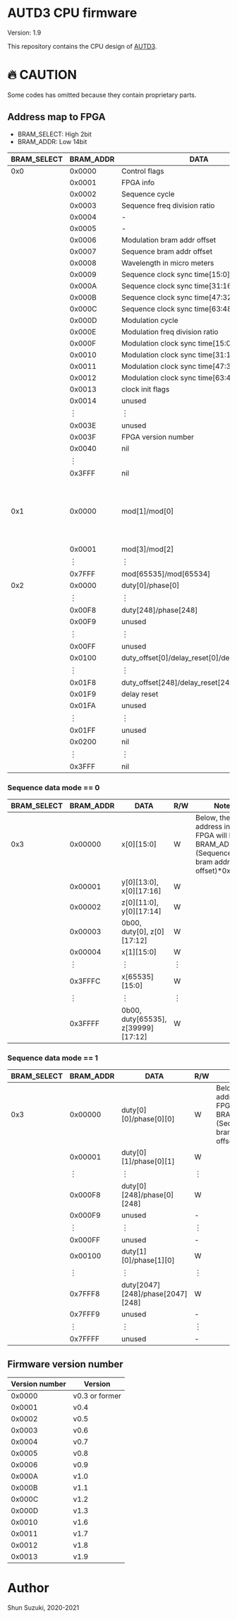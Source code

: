 # AUTD3 CPU firmware

Version: 1.9

This repository contains the CPU design of [AUTD3](https://hapislab.org/airborne-ultrasound-tactile-display?lang=en).

# :fire: CAUTION

Some codes has omitted because they contain proprietary parts.

## Address map to FPGA

* BRAM_SELECT: High 2bit
* BRAM_ADDR: Low 14bit

| BRAM_SELECT | BRAM_ADDR | DATA                             | R/W | Note                                                       |
|-------------|-----------|----------------------------------|-----|------------------------------------------------------------|
| 0x0         | 0x0000    | Control flags                    | W |                                                          |
|           | 0x0001    | FPGA info                         | W   |                                                          |
|           | 0x0002    | Sequence cycle                         | W   |                                                          |
|           | 0x0003    | Sequence freq division ratio                | W   |                                                          |
|           | 0x0004    | -                                 | -   |                                                          |
|           | 0x0005    | -                                 | -   |                                                          |
|           | 0x0006    | Modulation bram addr offset              | W  |                                                          |
|           | 0x0007    | Sequence bram addr offset              | W  |                                                          |
|           | 0x0008    | Wavelength in micro meters        | W  |                                                          |
|           | 0x0009    | Sequence clock sync time[15:0]           | W  |                                                          |
|           | 0x000A    | Sequence clock sync time[31:16]          | W  |                                                          |
|           | 0x000B    | Sequence clock sync time[47:32]          | W  |                                                          |
|           | 0x000C    | Sequence clock sync time[63:48]          | W  |                                                          |
|           | 0x000D    | Modulation cycle                  | W  |                                                          |
|           | 0x000E    | Modulation freq division ratio         | W  |                                                          |
|           | 0x000F    | Modulation clock sync time[15:0]           | W  |                                                          |
|           | 0x0010    | Modulation clock sync time[31:16]          | W  |                                                          |
|           | 0x0011    | Modulation clock sync time[47:32]          | W  |                                                          |
|           | 0x0012    | Modulation clock sync time[63:48]          | W  |                                                          |
|           | 0x0013    | clock init flags                           | W  |                                                          |
|           | 0x0014    | unused                           | -  |                                                          |
|           | ︙        | ︙                               | ︙ |                                                          |
|           | 0x003E    | unused                           | -  |                                                          |
|           | 0x003F    | FPGA version number              | R   |                                                          |
|           | 0x0040    | nil                              | -  |                                                          |
|           | ︙        |                                | ︙  |                                                          |
|           | 0x3FFF    | nil                              | -  |                                                          |
| 0x1         | 0x0000    | mod[1]/mod[0]                    | W   | Below, the write address in the FPGA will be BRAM_ADDR+(Modulation bram addr offset)*0x4000                                                         |
|           | 0x0001    | mod[3]/mod[2]                    | W   |                                                          |
|           | ︙        | ︙                               | ︙  |                                                          |
|           | 0x7FFF    | mod[65535]/mod[65534]              | W   |                                                          |
| 0x2         | 0x0000    | duty[0]/phase[0]                  | W   |                                                          |
|           | ︙        | ︙                               | ︙  |                                                          |
|           | 0x00F8    | duty[248]/phase[248]              | W   |                                                          |
|           | 0x00F9    | unused                           | -  |                                                          |
|           | ︙        | ︙                               | ︙  |                                                          |
|           | 0x00FF    | unused                         | -  |                                                          |
|             | 0x0100    | duty_offset[0]/delay_reset[0]/delay[0]                  | W   |                                                          |
|           | ︙        | ︙                               | ︙  |                                                          |
|           | 0x01F8    | duty_offset[248]/delay_reset[248]/delay[248]              | W   |                                                          |
|           | 0x01F9    | delay reset                           | W  |                                                          |
|           | 0x01FA    | unused                           | -  |                                                          |
|           | ︙        | ︙                               | ︙  |                                                          |
|           | 0x01FF    | unused                         | -  |                                                          |
|           | 0x0200    | nil                              | -  |                                                          |
|           | ︙        | ︙                               | ︙  |                                                          |
|           | 0x3FFF    | nil                              | -  |                                                          |

### Sequence data mode == 0 

| BRAM_SELECT | BRAM_ADDR | DATA                             | R/W | Note                                                       |
|-------------|-----------|----------------------------------|-----|------------------------------------------------------------|
| 0x3         | 0x00000   | x[0][15:0]                    | W   | Below, the write address in the FPGA will be BRAM_ADDR+(Sequence bram addr offset)*0x4000 |
|           | 0x00001   | y[0][13:0], x[0][17:16]      | W   |                                                          |
|           | 0x00002   | z[0][11:0], y[0][17:14]                    | W   |                                                          |
|           | 0x00003   | 0b00, duty[0], z[0][17:12]                    | W   |                                                          |
|           | 0x00004   | x[1][15:0]                    | W   |                                                          |
|           | ︙        | ︙                               | ︙  |                                                          |
|           | 0x3FFFC   | x[65535][15:0]                | W   |                                                          |
|           | ︙        | ︙                               | ︙  |                                                          |
|           | 0x3FFFF   | 0b00, duty[65535], z[39999][17:12] | W   |                                                          |

### Sequence data mode == 1

| BRAM_SELECT | BRAM_ADDR | DATA                             | R/W | Note                                                       |
|-------------|-----------|----------------------------------|-----|------------------------------------------------------------|
| 0x3         | 0x00000   | duty[0][0]/phase[0][0]                    | W   | Below, the write address in the FPGA will be BRAM_ADDR+(Sequence bram addr offset)*0x4000 |
|           | 0x00001   | duty[0][1]/phase[0][1]                     | W   |                                                          |
|           | ︙   | ︙                    | ︙   |                                                          |
|           | 0x000F8   | duty[0][248]/phase[0][248]                     | W   |                                                          |
|           | 0x000F9   | unused                     | -   |                                                          |
|           | ︙   | ︙                    | ︙   |                                                          |
|           | 0x000FF   | unused                     | -   |                                                          |
|             | 0x00100   | duty[1][0]/phase[1][0]                    | W   |  |
|           | ︙   | ︙                    | ︙   |                                                          |
|           | 0x7FFF8   | duty[2047][248]/phase[2047][248]                     | W   |                                                          |
|           | 0x7FFF9   | unused                     | -  |                                                          |
|           | ︙   | ︙                    | ︙   |                                                          |
|           | 0x7FFFF   | unused                     | -   |                                                          |

## Firmware version number

| Version number | Version | 
|----------------|---------| 
| 0x0000              | v0.3 or former | 
| 0x0001              | v0.4    | 
| 0x0002              | v0.5    | 
| 0x0003              | v0.6    | 
| 0x0004              | v0.7    | 
| 0x0005              | v0.8    | 
| 0x0006              | v0.9    | 
| 0x000A              | v1.0    | 
| 0x000B              | v1.1    | 
| 0x000C              | v1.2    | 
| 0x000D              | v1.3    | 
| 0x0010              | v1.6    | 
| 0x0011              | v1.7    | 
| 0x0012              | v1.8    | 
| 0x0013              | v1.9    | 

# Author

Shun Suzuki, 2020-2021
